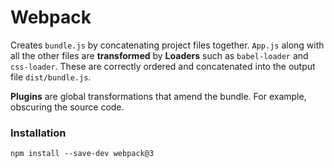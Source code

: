 # Webpack

Creates `bundle.js` by concatenating project files together. `App.js` along with all the other files are **transformed** by **Loaders** such as `babel-loader` and `css-loader`. These are correctly ordered and concatenated into the output file `dist/bundle.js`.

**Plugins** are global transformations that amend the bundle. For example, obscuring the source code.

### Installation
```
npm install --save-dev webpack@3
```
